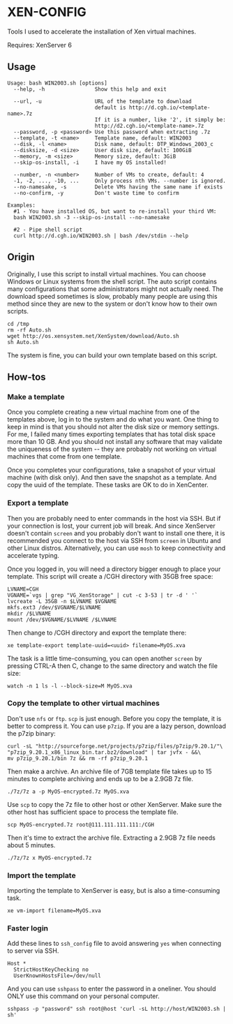 XEN-CONFIG
==========

Tools I used to accelerate the installation of Xen virtual machines.

Requires: XenServer 6

Usage
-----

```
Usage: bash WIN2003.sh [options]
  --help, -h                Show this help and exit

  --url, -u                 URL of the template to download
                            default is http://d.cgh.io/<template-name>.7z
                            If it is a number, like '2', it simply be:
                            http://d2.cgh.io/<template-name>.7z
  --password, -p <password> Use this password when extracting .7z
  --template, -t <name>     Template name, default: WIN2003
  --disk, -l <name>         Disk name, default: DTP_Windows_2003_c
  --disksize, -d <size>     User disk size, default: 100GiB
  --memory, -m <size>       Memory size, default: 3GiB
  --skip-os-install, -i     I have my OS installed!

  --number, -n <number>     Number of VMs to create, default: 4
  -1, -2, ..., -10, ...     Only process nth VMs. --number is ignored.
  --no-namesake, -s         Delete VMs having the same name if exists
  --no-confirm, -y          Don't waste time to confirm

Examples:
  #1 - You have installed OS, but want to re-install your third VM:
  bash WIN2003.sh -3 --skip-os-install --no-namesake

  #2 - Pipe shell script
  curl http://d.cgh.io/WIN2003.sh | bash /dev/stdin --help
```

Origin
------

Originally, I use this script to install virtual machines. You can choose
Windows or Linux systems from the shell script. The auto script contains
many configurations that some administrators might not actually need.
The download speed sometimes is slow, probably many people are using this
method since they are new to the system or don't know how to their own scripts.

```shell
cd /tmp
rm -rf Auto.sh
wget http://os.xensystem.net/XenSystem/download/Auto.sh
sh Auto.sh
```

The system is fine, you can build your own template based on this script.

How-tos
-------

### Make a template

Once you complete creating a new virtual machine from one of the templates
above, log in to the system and do what you want. One thing to keep in mind
is that you should not alter the disk size or memory settings. For me, I
failed many times exporting templates that has total disk space more than
10 GB. And you should not install any software that may validate the uniqueness
of the system -- they are probably not working on virtual machines that come
from one template.

Once you completes your configurations, take a snapshot of your virtual
machine (with disk only). And then save the snapshot as a template. And copy
the uuid of the template. These tasks are OK to do in XenCenter.

### Export a template

Then you are probably need to enter commands in the host via SSH. But if your
connection is lost, your current job will break. And since XenServer doesn't
contain `screen` and you probably don't want to install one there, it is
recommended you connect to the host via SSH from `screen` in Ubuntu and other
Linux distros. Alternatively, you can use `mosh` to keep connectivity and
accelerate typing.

Once you logged in, you will need a directory bigger enough to place your
template. This script will create a /CGH directory with 35GB free space:

```shell
LVNAME=CGH
VGNAME=`vgs | grep "VG_XenStorage" | cut -c 3-53 | tr -d ' '`
lvcreate -L 35GB -n $LVNAME $VGNAME
mkfs.ext3 /dev/$VGNAME/$LVNAME
mkdir /$LVNAME
mount /dev/$VGNAME/$LVNAME /$LVNAME
```

Then change to /CGH directory and export the template there:

```shell
xe template-export template-uuid=<uuid> filename=MyOS.xva
```

The task is a little time-consuming, you can open another `screen` by pressing
CTRL-A then C, change to the same directory and watch the file size:

```shell
watch -n 1 ls -l --block-size=M MyOS.xva
```

### Copy the template to other virtual machines

Don't use `nfs` or `ftp`. `scp` is just enough. Before you copy the template,
it is better to compress it. You can use `p7zip`. If you are a lazy person,
download the p7zip binary:

```shell
curl -sL "http://sourceforge.net/projects/p7zip/files/p7zip/9.20.1/"\
"p7zip_9.20.1_x86_linux_bin.tar.bz2/download" | tar jvfx - &&\
mv p7zip_9.20.1/bin 7z && rm -rf p7zip_9.20.1
```

Then make a archive. An archive file of 7GB template file takes up to 15
minutes to complete archiving and ends up to be a 2.9GB 7z file.

```shell
./7z/7z a -p MyOS-encrypted.7z MyOS.xva
```

Use `scp` to copy the 7z file to other host or other XenServer. Make sure the
other host has sufficient space to process the template file.

```shell
scp MyOS-encrypted.7z root@111.111.111.111:/CGH
```

Then it's time to extract the archive file. Extracting a 2.9GB 7z file needs
about 5 minutes.

```shell
./7z/7z x MyOS-encrypted.7z
```

### Import the template

Importing the template to XenServer is easy, but is also a time-consuming task.

```shell
xe vm-import filename=MyOS.xva
```

### Faster login

Add these lines to `ssh_config` file to avoid answering `yes` when connecting
to server via SSH.

```
Host *
  StrictHostKeyChecking no
  UserKnownHostsFile=/dev/null
```

And you can use `sshpass` to enter the password in a oneliner. You should ONLY
use this command on your personal computer.

```shell
sshpass -p "password" ssh root@host 'curl -sL http://host/WIN2003.sh | sh'
```
